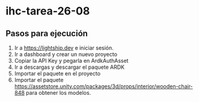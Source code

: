 # ihc-tarea-26-08

## Pasos para ejecución
1. Ir a <a>https://lightship.dev</a> e iniciar sesión.
2. Ir a dashboard y crear un nuevo proyecto
3. Copiar la API Key y pegarla en ArdkAuthAsset
4. Ir a descargas y descargar el paquete ARDK
5. Importar el paquete en el proyecto
6. Importar el paquete <a>https://assetstore.unity.com/packages/3d/props/interior/wooden-chair-848</a> para obtener los modelos.